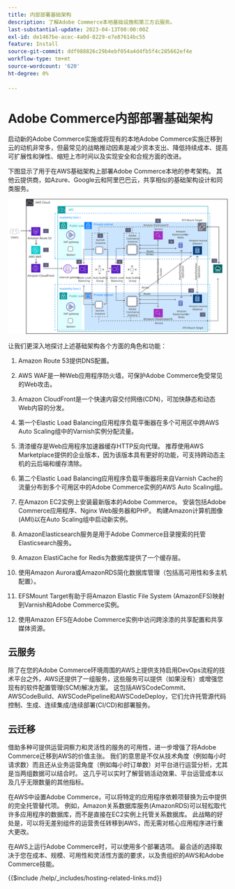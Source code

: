 ```yaml
---
title: 内部部署基础架构
description: 了解Adobe Commerce本地基础设施和第三方云服务。
last-substantial-update: 2023-04-13T00:00:00Z
exl-id: de1467be-acec-4a0d-8229-e7e87614bc55
feature: Install
source-git-commit: ddf988826c29b4ebf054a4d4fb5f4c285662ef4e
workflow-type: tm+mt
source-wordcount: '620'
ht-degree: 0%

---
```


# Adobe Commerce内部部署基础架构

启动新的Adobe Commerce实施或将现有的本地Adobe Commerce实施迁移到云的动机非常多，但最常见的战略推动因素是减少资本支出、降低持续成本、提高可扩展性和弹性、缩短上市时间以及实现安全和合规方面的改进。

下图显示了用于在AWS基础架构上部署Adobe Commerce本地的参考架构。 其他云提供商，如Azure、Google云和阿里巴巴云，共享相似的基础架构设计和同类服务。

![显示第三方云服务上自托管Adobe Commerce基础架构的图](/help/assets/playbooks/on-premises-infrastructure.svg)

让我们更深入地探讨上述基础架构各个方面的角色和功能：

1. Amazon Route 53提供DNS配置。

1. AWS WAF是一种Web应用程序防火墙，可保护Adobe Commerce免受常见的Web攻击。

1. Amazon CloudFront是一个快速内容交付网络(CDN)，可加快静态和动态Web内容的分发。

1. 第一个Elastic Load Balancing应用程序负载平衡器在多个可用区中跨AWS Auto Scaling组中的Varnish实例分配流量。

1. 清漆缓存是Web应用程序加速器缓存HTTP反向代理。 推荐使用AWS Marketplace提供的企业版本，因为该版本具有更好的功能，可支持跨动态主机的云后端和缓存清除。

1. 第二个Elastic Load Balancing应用程序负载平衡器将来自Varnish Cache的流量分布到多个可用区中的Adobe Commerce实例的AWS Auto Scaling组。

1. 在Amazon EC2实例上安装最新版本的Adobe Commerce。 安装包括Adobe Commerce应用程序、Nginx Web服务器和PHP。 构建Amazon计算机图像(AMI)以在Auto Scaling组中启动新实例。

1. AmazonElasticsearch服务是用于Adobe Commerce目录搜索的托管Elasticsearch服务。

1. Amazon ElastiCache for Redis为数据库提供了一个缓存层。

1. 使用Amazon Aurora或AmazonRDS简化数据库管理（包括高可用性和多主机配置）。

1. EFSMount Target有助于将Amazon Elastic File System (AmazonEFS)映射到Varnish和Adobe Commerce实例。

1. 使用Amazon EFS在Adobe Commerce实例中访问跨涂漆的共享配置和共享媒体资源。

## 云服务

除了在您的Adobe Commerce环境周围的AWS上提供支持启用DevOps流程的技术平台之外，AWS还提供了一组服务，这些服务可以提供（如果没有）或增强您现有的软件配置管理(SCM)解决方案。 这包括AWSCodeCommit、AWSCodeBuild、AWSCodePipeline和AWSCodeDeploy，它们允许托管源代码控制、生成、连续集成/连续部署(CI/CD)和部署服务。

## 云迁移

借助多种可提供运营洞察力和灵活性的服务的可用性，进一步增强了将Adobe Commerce迁移到AWS的价值主张。 我们的意思是不仅从技术角度（例如每小时请求数）而且还从业务运营角度（例如每小时订单数）对平台进行运营分析，尤其是当两组数据可以结合时。 这几乎可以实时了解营销活动效果、平台运营成本以及几乎无限数量的其他指标。

在AWS中设置Adobe Commerce，可以将特定的应用程序依赖项替换为云中提供的完全托管替代项。 例如，Amazon关系数据库服务(AmazonRDS)可以轻松取代许多应用程序的数据库，而不是直接在EC2实例上托管关系数据库。 此战略的好处是，可以将无差别组件的运营责任转移到AWS，而无需对核心应用程序进行重大更改。

在AWS上运行Adobe Commerce时，可以使用多个部署选项。 最合适的选择取决于您在成本、规模、可用性和灵活性方面的要求，以及贵组织的AWS和Adobe Commerce技能。

{{$include /help/_includes/hosting-related-links.md}}
